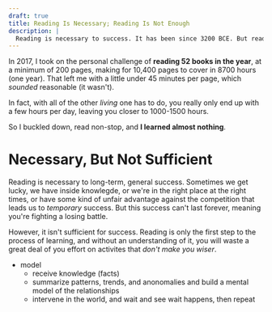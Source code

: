 ```yaml
---
draft: true
title: Reading Is Necessary; Reading Is Not Enough
description: |
  Reading is necessary to success. It has been since 3200 BCE. But reading is not sufficient to create success.
---
```

In 2017, I took on the personal challenge of **reading 52 books in the year**, at a minimum of 200 pages, making for 10,400 pages to cover in 8700 hours (one year). That left me with a little under 45 minutes per page, which _sounded_ reasonable (it wasn't). 

In fact, with all of the other _living_ one has to do, you really only end up with a few hours per day, leaving you closer to 1000-1500 hours.

So I buckled down, read non-stop, and **I learned almost nothing**.

# Necessary, But Not Sufficient

Reading is necessary to long-term, general success. Sometimes we get lucky, we have inside knowlegde, or we're in the right place at the right times, or have some kind of unfair advantage against the competition that leads us to _temporary_ success. But this success can't last forever, meaning you're fighting a losing battle.

However, it isn't sufficient for success. Reading is only the first step to the process of learning, and without an understanding of it, you will waste a great deal of you effort on activites that _don't make you wiser_.

- model
  - receive knowledge (facts)
  - summarize patterns, trends, and anonomalies and build a mental model of the relationships
  - intervene in the world, and wait and see wait happens, then repeat
